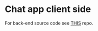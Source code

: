 # Chat app client side

For back-end source code see [THIS](https://github.com/dinno7/chat-app_back) repo.
